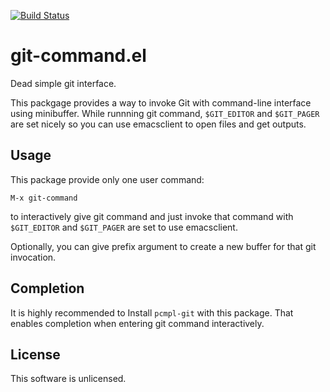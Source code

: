 [![Build Status](https://travis-ci.org/10sr/git-command-el.svg?branch=master)](https://travis-ci.org/10sr/git-command-el)



git-command.el
===============


Dead simple git interface.

This packgage provides a way to invoke Git with command-line interface using
minibuffer.
While runnning git command, `$GIT_EDITOR` and `$GIT_PAGER` are set nicely so you
can use emacsclient to open files and get outputs.


Usage
-----

This package provide only one user command:

    M-x git-command

to interactively give git command and just invoke that command with
`$GIT_EDITOR` and `$GIT_PAGER` are set to use emacsclient.

Optionally, you can give prefix argument to create a new buffer for that git
invocation.


Completion
-----------

It is highly recommended to Install `pcmpl-git` with this package.
That enables completion when entering git command interactively.



License
--------

This software is unlicensed.
